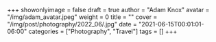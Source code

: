+++
showonlyimage = false
draft = true
author = "Adam Knox"
avatar = "/img/adam_avatar.jpeg"
weight = 0
title = ""
cover = "/img/post/photography/2022_06/.jpg"
date = "2021-06-15T00:01:01-06:00"
categories = ["Photography", "Travel"]
tags = []
+++
<!--more-->
